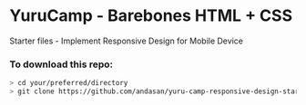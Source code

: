 # YuruCamp - Barebones HTML + CSS

Starter files - Implement Responsive Design for Mobile Device

### To download this repo:
```bash
> cd your/preferred/directory
> git clone https://github.com/andasan/yuru-camp-responsive-design-starter
```